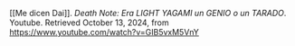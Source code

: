 [[Me dicen Dai]]. _Death Note: Era LIGHT YAGAMI un GENIO o un TARADO_. Youtube. Retrieved October 13, 2024, from https://www.youtube.com/watch?v=GIB5vxM5VnY